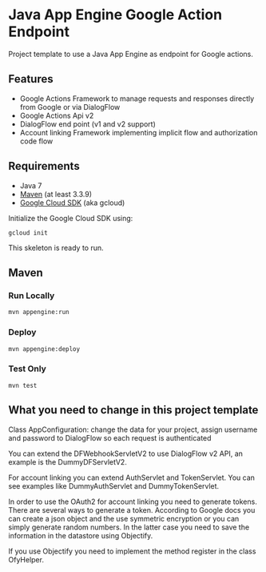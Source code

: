 Java App Engine Google Action Endpoint
======================================

Project template to use a Java App Engine as endpoint
for Google actions. 

## Features

- Google Actions Framework to manage requests and responses
directly from Google or via DialogFlow
- Google Actions Api v2
- DialogFlow end point (v1 and v2 support)
- Account linking Framework implementing implicit flow and
authorization code flow

## Requirements

* Java 7
* [Maven](https://maven.apache.org/download.cgi) (at least 3.3.9)
* [Google Cloud SDK](https://cloud.google.com/sdk/) (aka gcloud)

Initialize the Google Cloud SDK using:

    gcloud init

This skeleton is ready to run.

## Maven

### Run Locally

    mvn appengine:run

### Deploy

    mvn appengine:deploy

### Test Only

    mvn test


## What you need to change in this project template

Class AppConfiguration: change the data for your project, assign
username and password to DialogFlow so each request is authenticated

You can extend the DFWebhookServletV2 to use DialogFlow v2 API, an example is
the DummyDFServletV2.

For account linking you can extend AuthServlet and TokenServlet.
You can see examples like DummyAuthServlet and DummyTokenServlet.

In order to use the OAuth2 for account linking you need to generate
tokens. There are several ways to generate a token. According to
Google docs you can create a json object and the use symmetric
encryption or you can simply generate random numbers. In the latter
case you need to save the information in the datastore using
Objectify.

If you use Objectify you need to implement the method register
in the class OfyHelper.
